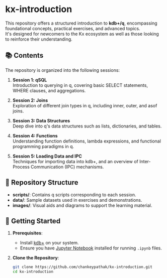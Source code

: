 # kx-introduction

This repository offers a structured introduction to **kdb+/q**, encompassing foundational concepts, practical exercises, and advanced topics.  
It's designed for newcomers to the Kx ecosystem as well as those looking to reinforce their understanding.

## 📚 Contents

The repository is organized into the following sessions:

1. **Session 1: qSQL**  
   Introduction to querying in q, covering basic SELECT statements, WHERE clauses, and aggregations.

2. **Session 2: Joins**  
   Exploration of different join types in q, including inner, outer, and asof joins.

3. **Session 3: Data Structures**  
   Deep dive into q's data structures such as lists, dictionaries, and tables.

4. **Session 4: Functions**  
   Understanding function definitions, lambda expressions, and functional programming paradigms in q.

5. **Session 5: Loading Data and IPC**  
   Techniques for importing data into kdb+, and an overview of Inter-Process Communication (IPC) mechanisms.

## 📁 Repository Structure

- **scripts/**: Contains q scripts corresponding to each session.
- **data/**: Sample datasets used in exercises and demonstrations.
- **images/**: Visual aids and diagrams to support the learning material.

## 🚀 Getting Started

1. **Prerequisites**:
   - Install [kdb+](https://kx.com/kdbplus/) on your system.
   - Ensure you have [Jupyter Notebook](https://jupyter.org/) installed for running `.ipynb` files.

2. **Clone the Repository**:
   ```bash
   git clone https://github.com/chankeypathak/kx-introduction.git
   cd kx-introduction
